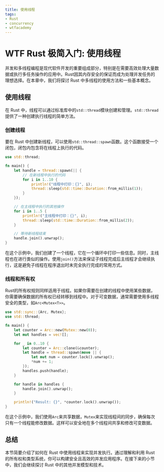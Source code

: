 ```yaml
---
title: 使用线程
tags:
- Rust
- concurrency
- wtfacademy
---
```


# WTF Rust 极简入门: 使用线程

并发和多线程编程是现代软件开发的重要组成部分，特别是在需要高效处理大量数据或执行多任务操作的应用中。Rust因其内存安全的保证而成为处理并发任务的理想选择。在本章中，我们将探讨 Rust 中多线程的使用方法和一些基本概念。

## 使用线程

在 Rust 中，线程可以通过标准库中的`std::thread`模块创建和管理。`std::thread`提供了一种创建执行线程的简单方法。

### 创建线程

要在 Rust 中创建新线程，可以使用`std::thread::spawn`函数。这个函数接受一个闭包，闭包内包含将在线程上执行的代码。

```rust
use std::thread;

fn main() {
    let handle = thread::spawn(|| {
        // 在新线程中执行的代码
        for i in 1..10 {
            println!("线程中打印：{}", i);
            thread::sleep(std::time::Duration::from_millis(1));
        }
    });

    // 在主线程中执行的其他操作
    for i in 1..5 {
        println!("主线程中打印：{}", i);
        thread::sleep(std::time::Duration::from_millis(2));
    }

    // 等待新线程结束
    handle.join().unwrap();
}
```

在这个示例中，我们创建了一个线程，它在一个循环中打印一些信息。同时，主线程也在进行类似的操作。使用`join()`方法来保证子线程完成后主线程才会继续执行，这是避免子线程在程序退出时未完全执行完成的常用方式。

### 线程和所有权

Rust的所有权规则同样适用于线程。如果你需要在创建的线程中使用某些数据，你需要确保数据的所有权已经转移到线程中。对于可变数据，通常需要使用多线程安全的类型，如`Arc<Mutex<T>>`。

```rust
use std::sync::{Arc, Mutex};
use std::thread;

fn main() {
    let counter = Arc::new(Mutex::new(0));
    let mut handles = vec![];

    for _ in 0..10 {
        let counter = Arc::clone(&counter);
        let handle = thread::spawn(move || {
            let mut num = counter.lock().unwrap();
            *num += 1;
        });
        handles.push(handle);
    }

    for handle in handles {
        handle.join().unwrap();
    }

    println!("Result: {}", *counter.lock().unwrap());
}
```

在这个示例中，我们使用`Arc`来共享数据，`Mutex`来实现线程间的同步，确保每次只有一个线程能修改数据。这样可以安全地在多个线程间共享和修改可变数据。

## 总结

本节简要介绍了如何在 Rust 中使用线程来实现并发执行。通过理解和利用 Rust 的所有权和类型系统，你可以构建安全且高效的并发应用程序。在接下来的小节中，我们会继续探讨 Rust 中的其他并发模型和技术。